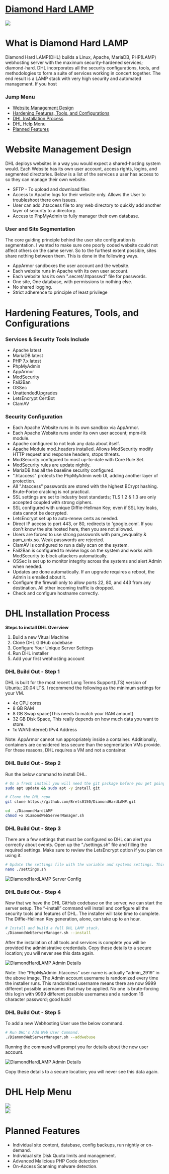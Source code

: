 # [**Diamond Hard LAMP**](https://cybergladius.com/diamond-hard-lamp/)

<div align="center">
    <div style="display: flex; align-items: flex-start;">
        <img align=top src="https://cybergladius.com/wp-content/uploads/2021/11/DHL_logo_2-600x518.png" />
    </div>
</div>

# 
# What is Diamond Hard LAMP
Diamond Hard LAMP(DHL) builds a Linux, Apache, MariaDB, PHP(LAMP) webhosting server with the maximum security-hardened services; diamond-hard. DHL incorporates all the security configurations, tools, and methodologies to form a suite of services working in concert together. The end result is a LAMP stack with very high security and automated management. If you host 

### Jump Menu
- [Website Management Design](#website-management-design)
- [Hardening Features, Tools, and Configurations](#hardening-features-tools-and-configurations)
- [DHL Installation Process](#dhl-installation-process)
- [DHL Help Menu](#dhl-help-menu)
- [Planned Features](#planned-features)

# Website Management Design

DHL deploys websites in a way you would expect a shared-hosting system would. Each Website has its own user account, access rights, logins, and segmented directories. Below is a list of the services a user has access to so they can manage their own website.

 - SFTP - To upload and download files
 - Access to Apache logs for their website only. Allows the User to troubleshoot there own issues.
 - User can add .htaccess file to any web directory to quickly add another layer of security to a directory.
 - Access to PhpMyAdmin to fully manager their own database.

### User and Site Segmentation
The core guiding principle behind the user site configuration is segmentation. I wanted to make sure one poorly coded website could not affect others on the same server. So to the furthest extent possible, sites share nothing between them. This is done in the following ways.

 - AppArmor sandboxes the user account and the website.
 - Each website runs in Apache with its own user account.
 - Each website has its own ".secret/.htpasswd" file for passwords.
 - One site, One database, with permissions to nothing else.
 - No shared logging.
 - Strict adherence to principle of least privilege

# 

# Hardening Features, Tools, and Configurations
### Services & Security Tools Include 
 - Apache latest
 - MariaDB latest
 - PHP 7.x latest
 - PhpMyAdmin
 - AppArmor
 - ModSecurity
 - Fail2Ban
 - OSSec
 - UnattendedUpgrades
 - LetsEncrypt CertBot
 - ClamAV

### Security Configuration  
- Each Apache Website runs in its own sandbox via AppArmor.
- Each Apache Website runs under its own user account; mpm-itk module.
- Apache configured to not leak any data about itself.
- Apache Module mod_headers installed. Allows ModSecurity modify HTTP request and response headers, stops threats.
- ModSecurity configured to most up-to-date with Core Rule Set.
- ModSecurity rules are update nightly.
- MariaDB has all the baseline security configured. 
- ".htaccess" protects the PhpMyAdmin web UI, adding another layer of protection.
- All ".htaccess" passwords are stored with the highest BCrypt hashing. Brute-Force cracking is not practical.
- SSL settings are set to industry best standards; TLS 1.2 & 1.3 are only accepted coupled with strong ciphers. 
- SSL configured with unique Diffie-Hellman Key; even if SSL key leaks, data cannot be decrypted.
- LetsEncrypt set up to auto-renew certs as needed.
- Direct IP access to port 443, or 80, redirects to 'google.com'. If you don't know the site hosted here, then you are not allowed.
- Users are forced to use strong passwords with pam_pwquality & pam_unix.so. Weak passwords are rejected.
- ClamAV is configured to run a daily scan on the system.
- Fail2Ban is configured to review logs on the system and works with ModSecurity to block attackers automatically.
- OSSec is set up to monitor integrity across the systems and alert Admin when needed. 
- Updates are done automatically. If an upgrade requires a reboot, the Admin is emailed about it.
- Configure the firewall only to allow ports 22, 80, and 443 from any destination. All other incoming traffic is dropped.
- Check and configure hostname correctly.

# 

# DHL Installation Process
**Steps to install DHL Overview**

1. Build a new Vitual Machine
2. Clone DHL GitHub codebase
3. Configure Your Unique Server Settings
4. Run DHL installer
5. Add your first webhosting account

### DHL Build Out - Step 1
DHL is built for the most recent Long Terms Support(LTS) version of Ubuntu; 20.04 LTS. I recommend the following as the minimum settings for your VM.
- 4x CPU cores
- 8 GB RAM
- 8 GB Swap space(This needs to match your RAM amount)
- 32 GB Disk Space, This really depends on how much data you want to store.
- 1x WAN(Internet) IPv4 Address

Note: AppArmor cannot run appropriately inside a container. Additionally, containers are considered less secure than the segmentation VMs provide. For these reasons, DHL requires a VM and not a container.

###  DHL Build Out - Step 2
Run the below command to install DHL.
```bash
# On a fresh install you will need the git package before you get going. 
sudo apt update && sudo apt -y install git

# Clone the DHL repo
git clone https://github.com/Brets0150/DiamondHardLAMP.git

cd  ./DiamondHardLAMP
chmod +x DiamondWebServerManager.sh
```

###  DHL Build Out - Step 3
There are a few settings that must be configured so DHL can alert you correctly about events. Open up the “./settings.sh” file and filling the required settings. Make sure to review the LetsEncrypt option if you plan on using it.

```bash
# Update the settings file with the variable and systems settings. This MUST be updated!
nano ./settings.sh
```
![DiamondHardLAMP Server Config](https://cybergladius.com/wp-content/uploads/2021/11/dhl_settings-1024x207.png)

###  DHL Build Out - Step 4
Now that we have the DHL GitHub codebase on the server, we can start the server setup. The “–install” command will install and configure all the security tools and features of DHL. The installer will take time to complete. The Diffie-Hellman Key generation, alone, can take up to an hour.

```bash
# Install and build a full DHL LAMP stack. 
./DiamondWebServerManager.sh --install
```

After the installation of all tools and services is complete you will be provided the administrative credentials. Copy these details to a secure location; you will never see this data again.

![DiamondHardLAMP Admin Details](https://cybergladius.com/wp-content/uploads/2021/11/dhl_install_complete.png)

Note: The “PhpMyAdmin .htaccess” user name is actually “admin_2919” in the above image. The Admin account username is randomized every time the installer runs. This randomized username means there are now 9999 different possible usernames that may be applied. No one is brute-forcing this login with 9999 different possible usernames and a random 16 character password; good luck!

###  DHL Build Out - Step 5
To add a new Webhosting User use the below command.

```bash
# Run DHL's Add Web User Command. 
./DiamondWebServerManager.sh --addwebuse
```

Running the command will prompt you for details about the new user account. 

![DiamondHardLAMP Admin Details](https://cybergladius.com/wp-content/uploads/2021/12/dhl_addwebuser.png)

Copy these details to a secure location; you will never see this data again. 

# 

# DHL Help Menu

<div align="center">
    <div style="display: flex; align-items: flex-start;">
        <img align=top src="https://cybergladius.com/wp-content/uploads/2021/12/dhl_assci_log.png" />
    </div>
</div>

<div align="center">
    <div style="display: flex; align-items: flex-start;">
        <img align=top src="https://cybergladius.com/wp-content/uploads/2021/12/dhl_help-menu.png" />
    </div>
</div>

# 

# Planned Features
- Individual site content, database, config backups, run nightly or on-demand.
- Individual site Disk Quota limits and management.
- Advanced Malicious PHP Code detection
- On-Access Scanning malware detection.

# 
